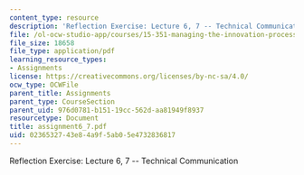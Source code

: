 ```yaml
---
content_type: resource
description: 'Reflection Exercise: Lecture 6, 7 -- Technical Communication'
file: /ol-ocw-studio-app/courses/15-351-managing-the-innovation-process-fall-2002/0236532743e84a9f5ab05e4732836817_assignment6_7.pdf
file_size: 18658
file_type: application/pdf
learning_resource_types:
- Assignments
license: https://creativecommons.org/licenses/by-nc-sa/4.0/
ocw_type: OCWFile
parent_title: Assignments
parent_type: CourseSection
parent_uid: 976d0781-b151-19cc-562d-aa81949f8937
resourcetype: Document
title: assignment6_7.pdf
uid: 02365327-43e8-4a9f-5ab0-5e4732836817
---
```

Reflection Exercise: Lecture 6, 7 -- Technical Communication